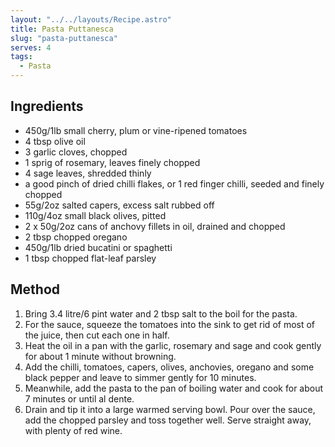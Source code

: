 ```yaml
---
layout: "../../layouts/Recipe.astro"
title: Pasta Puttanesca
slug: "pasta-puttanesca"
serves: 4
tags:
  - Pasta
---
```


## Ingredients

- 450g/1lb small cherry, plum or vine-ripened tomatoes
- 4 tbsp olive oil
- 3 garlic cloves, chopped
- 1 sprig of rosemary, leaves finely chopped
- 4 sage leaves, shredded thinly
- a good pinch of dried chilli flakes, or 1 red finger chilli, seeded and finely chopped
- 55g/2oz salted capers, excess salt rubbed off
- 110g/4oz small black olives, pitted
- 2 x 50g/2oz cans of anchovy fillets in oil, drained and chopped
- 2 tbsp chopped oregano
- 450g/1lb dried bucatini or spaghetti
- 1 tbsp chopped flat-leaf parsley

## Method

1. Bring 3.4 litre/6 pint water and 2 tbsp salt to the boil for the pasta.
1. For the sauce, squeeze the tomatoes into the sink to get rid of most of the juice, then cut each one in half.
1. Heat the oil in a pan with the garlic, rosemary and sage and cook gently for about 1 minute without browning.
1. Add the chilli, tomatoes, capers, olives, anchovies, oregano and some black pepper and leave to simmer gently for 10 minutes.
1. Meanwhile, add the pasta to the pan of boiling water and cook for about 7 minutes or until al dente.
1. Drain and tip it into a large warmed serving bowl. Pour over the sauce, add the chopped parsley and toss together well. Serve straight away, with plenty of red wine.